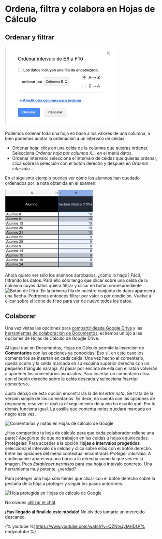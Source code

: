 
# Ordena, filtra y colabora en Hojas de Cálculo

## Ordenar y filtrar

![Ordenando un intervalo de celdas](images/Ordenando_un_intervalo_de_celdas.png)

Podemos ordenar toda una hoja en base a los valores de una columna, o bien podemos acotar la ordenación a un intervalo de celdas.
-   Ordenar hoja: clica en una celda de la columna que quieras ordenar. Selecciona *Ordenar hoja por columna X...* en el menú datos.
-   Ordenar intervalo: selecciona el intervalo de celdas que quieras ordenar, clica sobre la selección con el botón derecho y después en *Ordenar intervalo..*.

En el siguiente ejemplo puedes ver cómo los alumnos han quedado ordenados por la nota obtenida en el examen.

![Ordenar una columna](images/Ordenar_una_columna.png)

Ahora quiero ver sólo los alumnos aprobados, ¿cómo lo hago? Fácil, filtrando los datos. Para ello sólo tengo que clicar sobre una celda de la columna cuyos datos quiera filtrar y clicar en botón correspondiente ![Botón de filtro](images/Boton_de_filtro.png). En la primera fila de nuestro conjunto de datos aparecerá una flecha. Podremos entonces filtrar por valor o por condición. Vuelve a clicar sobre el icono de filtro para ver de nuevo todos los datos.

## Colaborar

Una vez vistas las opciones para [compartir desde Google Drive](compartir-y-colaborar.md) y las [herramientas de colaboración de Documentos](colaborando-con-documentos-de-google.md), echemos un ojo a las opciones de Hojas de Cálculo de Google Drive.

Al igual que en Documentos, Hojas de Cálculo permite la inserción de **Comentarios** con las opciones ya conocidas. Eso sí, en este caso los comentarios se insertan en cada celda. Una vez hecho el comentario, queda oculto y la celda marcada en su esquina superior derecha con un pequeño triángulo naranja. Al pasar por encima de ella con el ratón volverán a aparecer los comentarios asociados. Para insertar un comentario clica con el botón derecho sobre la celda deseada y selecciona *Insertar comentario*.

Justo debajo de esta opción encontrarás la de *Insertar nota*. Se trata de la versión simple de los comentarios. Es decir, no cuenta con las opciones de responder, resolver ni realiza el seguimiento de quién ha escrito qué. Por lo demás funciona igual. La casilla que contenta *notas* quedará marcada en negro esta vez.

![Comentarios y notas en Hojas de cálculo de Google](images/Comentarios_y_notas_en_Hojas_de_cálculo_de_Google.png)

¿Has compartido tu hoja de cálculo para que cada colaborador rellene una parte? Asegúrate de que no trabajen en las celdas u hojas equivocadas. Protégelas! Para acceder a la opción **Hojas e intervalos progetidos** selecciona el intervalo de celdas y clica sobre ellas con el botón derecho. Entre las opciones del menú contextual encontrarás *Proteger intervalo*. A continuación aparecerá una barra a la derecha como la que ves en la imagen. Pues *Establecer permisos* para esa hoja o intevalo concreto. Una herramienta muy potente, ¿verdad?

Para proteger una hoja solo tienes que clicar con el botón derecho sobre la pestaña de la hoja a proteger y seguir los pasos anteriores.

![Hoja protegida en Hojas de cálculo de Google](images/Hoja_protegida_en_Hojas_de_c%C3%A1lculo_de_Google.png)

No olvides [utilizar el chat](colaborando-con-documentos-de-google.md).

**¡Has llegado al final de este módulo!** No olvides tomarte un merecido descanso.

{% youtube %}https://www.youtube.com/watch?v=QZNtvJyMHDU{% endyoutube %}